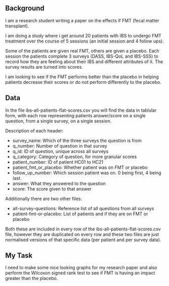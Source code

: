 ## Background
I am a research student writing a paper on the effects if FMT (fecal matter transplant).

I am doing a study where i get around 20 patients with IBS to undergo FMT treatment over the course of 5 sessions (an initial session and 4 follow ups).

Some of the patients are given real FMT, others are given a placebo. Each session the patients complete 3 surveys (DASS, IBS-QoL and IBS-SSS) to record how they are feeling about their IBS and different attributes of it. The survey results are turned into scores. 

I am looking to see if the FMT performs better than the placebo in helping patients decrease their scores or do not perform differently to the placebo.

## Data
In the file ibs-all-patients-flat-scores.csv you will find the data in tablular form, with each row representing patients answer/score on a single question, from a single survey, on a single session.

Description of each header:
- survey_name: Which of the three surveys the question is from
- q_number: Number of question in that survey
- q_id: ID of question, unique across all surveys
- q_category: Category of question, for more granular scores
- patient_number: ID of patient HC01 to HC21
- patient_fmt_or_placebo: Whether patient was on FMT or placebo
- follow_up_number: Which session patient was on. 0 being first, 4 being last.
- answer: What they answered to the question
- score: The score given to that answer

Additionally there are two other files:
- all-survey-questions: Reference list of all questions from all surveys
- patient-fmt-or-placebo: List of patients and if they are on FMT or placebo

Both these are included in every row of the ibs-all-patients-flat-scores.csv file, however they are duplicated on every row and these two files are just normalised versions of that specific data (per patient and per survey data).

## My Task
I need to make some nice looking graphs for my research paper and also perform the Wilcoxon signed rank test to see if FMT is having an impact greater than the placebo.
